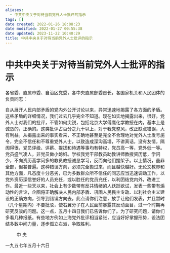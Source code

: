 ```yaml
---
aliases:
  - 中共中央关于对待当前党外人士批评的指示
tags: []
date created: 2022-01-26 18:08:23
date modified: 2022-01-27 00:55:38
date updated: 2023-11-22 10:40:29
title: 中共中央关于对待当前党外人士批评的指示
---
```


# 中共中央关于对待当前党外人士批评的指示

各省委、直属市委、自治区党委，各中央直属部委首长，各国家机关和人民团体的负责同志：

自从展开人民内部矛盾的党内外公开讨论以来，异常迅速地揭露了各方面的矛盾。这些矛盾的详细情况，我们过去几乎完全不知道。现在如实地揭露出来，很好。党外人士对我们的批评，不管如何尖锐，包括北京大学傅鹰化学教授在内，基本上是诚恳的，正确的。这类批评占百分之九十以上，对于我党整风，改正缺点错误，大有利益。从揭露出来的事实看来，不正确地甚至是完全不合理地对党外人士发号施令，完全不信任和不尊重党外人士，以致造成深沟高墙，不讲真话，没有友情，隔阂得很，党员评级、评薪、提拔和待遇等事均有特权，党员高一等，党外低一等。党员盛气凌人，非党员做小媳妇。学校我党干部教员助教讲师教授资历低，学问少，不向资历高学问多的教员教授诚恳学习，反而向他们摆架子。以上情况，虽非全部，但甚普遍。这种错误方向，必须完全搬过来，而且越快越好。无论文教界和其他方面，凡态度十分恶劣，已为多数群众所不信任的同志应当迅速调动工作，以党外资历深信誉好的人员充任，或以胜任的党员充任，以利团结党内外，改进工作。最近一些天以来，社会上有少数带有反共情绪的人跃跃欲试，发表一些带有煽动性的言论，企图将正确解决人民内部矛盾、巩固人民民主专政、以利社会主义建设的正确方向，引导到错误方向去，此点请你们注意，放手让他们发表，并且暂时（几个星期内）不要批驳，使右翼分子在人民面前暴露其反动面目，过一个时期再研究反驳的问题。这一点，五月十四日我们已告诉你们了。为了研究问题，请你们多看几种报纸。有些地方例如上海党外批评相当紧张，应当好好掌握形势，设法团结多数中间力量，逐步孤立右派，争取胜利。

　 　 中 央

一九五七年五月十六日
